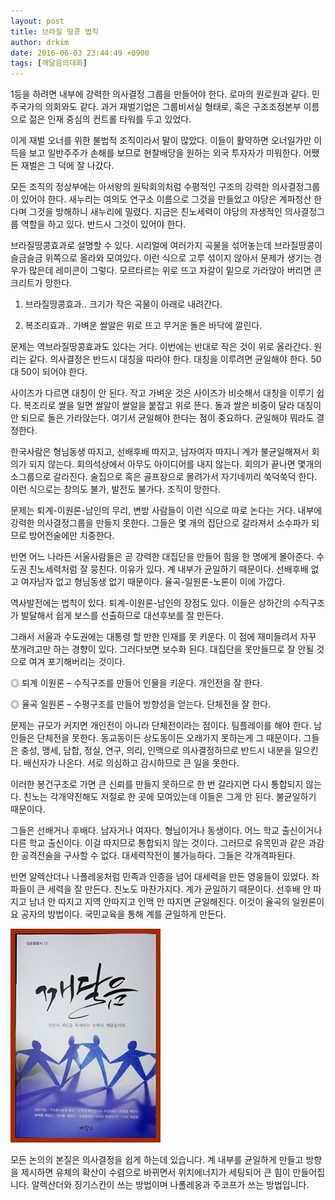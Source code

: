 ```yaml
---
layout: post
title: 브라질 땅콩 법칙
author: drkim
date: 2016-06-03 23:44:49 +0900
tags: [깨달음의대화]
---
```

1등을 하려면 내부에 강력한 의사결정 그룹을 만들어야 한다. 로마의 원로원과 같다. 민주국가의 의회와도 같다. 과거 재벌기업은 그룹비서실 형태로, 혹은 구조조정본부 이름으로 젊은 인재 중심의 컨트롤 타워를 두고 있었다. 

  


이게 재벌 오너를 위한 불법적 조직이라서 말이 많았다. 이들이 활약하면 오너일가만 이득을 보고 일반주주가 손해를 보므로 현찰배당을 원하는 외국 투자자가 미워한다. 어쨌든 재벌은 그 덕에 잘 나갔다. 

  


모든 조직의 정상부에는 아서왕의 원탁회의처럼 수평적인 구조의 강력한 의사결정그룹이 있어야 한다. 새누리는 여의도 연구소 이름으로 그것을 만들었고 야당은 계파청산 한다며 그것을 방해하니 새누리에 밀렸다. 지금은 친노세력이 야당의 자생적인 의사결정그룹 역할을 하고 있다. 반드시 그것이 있어야 한다. 

  


브라질땅콩효과로 설명할 수 있다. 시리얼에 여러가지 곡물을 섞어놓는데 브라질땅콩이 슬금슬금 위쪽으로 올라와 모여있다. 이런 식으로 고루 섞이지 않아서 문제가 생기는 경우가 많은데 레미콘이 그렇다. 모르타르는 위로 뜨고 자갈이 밑으로 가라앉아 버리면 콘크리트가 망한다. 

  


1) 브라질땅콩효과.. 크기가 작은 곡물이 아래로 내려간다.

2) 복조리효과.. 가벼운 쌀알은 위로 뜨고 무거운 돌은 바닥에 깔린다. 

  


문제는 역브라질땅콩효과도 있다는 거다. 이번에는 반대로 작은 것이 위로 올라간다. 원리는 같다. 의사결정은 반드시 대칭을 따라야 한다. 대칭을 이루려면 균일해야 한다. 50 대 50이 되어야 한다. 

  


사이즈가 다르면 대칭이 안 된다. 작고 가벼운 것은 사이즈가 비슷해서 대칭을 이루기 쉽다. 복조리로 쌀을 일면 쌀알이 쌀알을 붙잡고 위로 뜬다. 돌과 쌀은 비중이 달라 대칭이 안 되므로 돌은 가라앉는다. 여기서 균일해야 한다는 점이 중요하다. 균일해야 뭐라도 결정한다. 

  


한국사람은 형님동생 따지고, 선배후배 따지고, 남자여자 따지니 계가 불균일해져서 회의가 되지 않는다. 회의석상에서 아무도 아이디어를 내지 않는다. 회의가 끝나면 몇개의 소그룹으로 갈라진다. 술집으로 혹은 골프장으로 몰려가서 자기네끼리 쑥덕쑥덕 한다. 이런 식으로는 창의도 불가, 발전도 불가다. 조직이 망한다. 

  


문제는 퇴계-이원론-남인의 무리, 변방 사람들이 이런 식으로 따로 논다는 거다. 내부에 강력한 의사결정그룹을 만들지 못한다. 그들은 몇 개의 집단으로 갈라져서 소수파가 되므로 방어전술에만 치중한다. 

  


반면 어느 나라든 서울사람들은 곧 강력한 대집단을 만들어 힘을 한 명에게 몰아준다. 수도권 친노세력처럼 잘 뭉친다. 이유가 있다. 계 내부가 균일하기 때문이다. 선배후배 없고 여자남자 없고 형님동생 없기 때문이다. 율곡-일원론-노론이 이에 가깝다. 

  


역사발전에는 법칙이 있다. 퇴계-이원론-남인의 장점도 있다. 이들은 상하간의 수직구조가 발달해서 쉽게 보스를 선출하므로 대선후보를 잘 만든다. 

  


그래서 서울과 수도권에는 대통령 할 만한 인재를 못 키운다. 이 점에 재미들려서 자꾸 쪼개려고만 하는 경향이 있다. 그러다보면 보수화 된다. 대집단을 못만들므로 잘 안될 것으로 여겨 포기해버리는 것이다. 

  


◎ 퇴계 이원론 – 수직구조를 만들어 인물을 키운다. 개인전을 잘 한다. 

◎ 율곡 일원론 – 수평구조를 만들어 방향성을 얻는다. 단체전을 잘 한다. 

  


문제는 규모가 커지면 개인전이 아니라 단체전이라는 점이다. 팀플레이를 해야 한다. 남인들은 단체전을 못한다. 동교동이든 상도동이든 오래가지 못하는게 그 때문이다. 그들은 충성, 맹세, 담합, 정실, 연구, 의리, 인맥으로 의사결정하므로 반드시 내분을 일으킨다. 배신자가 나온다. 서로 의심하고 감시하므로 큰 일을 못한다. 

  


이러한 봉건구조로 가면 큰 신뢰를 만들지 못하므로 한 번 갈라지면 다시 통합되지 않는다. 친노는 각개약진해도 저절로 한 곳에 모여있는데 이들은 그게 안 된다. 불균일하기 때문이다. 

  


그들은 선배거나 후배다. 남자거나 여자다. 형님이거나 동생이다. 어느 학교 출신이거나 다른 학교 출신이다. 이걸 따지므로 통합되지 않는 것이다. 그러므로 유목민과 같은 과감한 공격전술을 구사할 수 없다. 대세력작전이 불가능하다. 그들은 각개격파된다. 

  


반면 알렉산더나 나폴레옹처럼 민족과 인종을 넘어 대세력을 만든 영웅들이 있었다. 좌파들이 큰 세력을 잘 만든다. 친노도 마찬가지다. 계가 균일하기 때문이다. 선후배 안 따지고 남녀 안 따지고 지역 안따지고 인맥 안 따지면 균일해진다. 이것이 율곡의 일원론이요 공자의 방법이다. 국민교육을 통해 계를 균일하게 만든다. 

  



 
![](/files/attach/images/198/006/716/aDSC01523.JPG) 

  


모든 논의의 본질은 의사결정을 쉽게 하는데 있습니다. 계 내부를 균일하게 만들고 방향을 제시하면 유체의 확산이 수렴으로 바뀌면서 위치에너지가 세팅되어 큰 힘이 만들어집니다. 알렉산더와 징기스칸이 쓰는 방법이며 나폴레옹과 주코프가 쓰는 방법입니다.